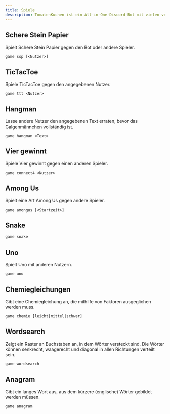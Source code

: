 ```yaml
---
title: Spiele
description: TomatenKuchen ist ein All-in-One-Discord-Bot mit vielen verschiedenen Funktionen. Listet die Spiele des Bots auf
---
```


## Schere Stein Papier

Spielt Schere Stein Papier gegen den Bot oder andere Spieler.

`game ssp [<Nutzer>]`

## TicTacToe

Spiele TicTacToe gegen den angegebenen Nutzer.

`game ttt <Nutzer>`

## Hangman

Lasse andere Nutzer den angegebenen Text erraten, bevor das Galgenmännchen vollständig ist.

`game hangman <Text>`

## Vier gewinnt

Spiele Vier gewinnt gegen einen anderen Spieler.

`game connect4 <Nutzer>`

## Among Us

Spielt eine Art Among Us gegen andere Spieler.

`game amongus [<Startzeit>]`

## Snake

`game snake`

## Uno

Spielt Uno mit anderen Nutzern.

`game uno`

## Chemiegleichungen

Gibt eine Chemiegleichung an, die mithilfe von Faktoren ausgeglichen werden muss.

`game chemie [leicht|mittel|schwer]`

## Wordsearch

Zeigt ein Raster an Buchstaben an, in dem Wörter versteckt sind. Die Wörter können senkrecht, waagerecht und diagonal in allen Richtungen verteilt sein.

`game wordsearch`

## Anagram

Gibt ein langes Wort aus, aus dem kürzere (englische) Wörter gebildet werden müssen.

`game anagram`
